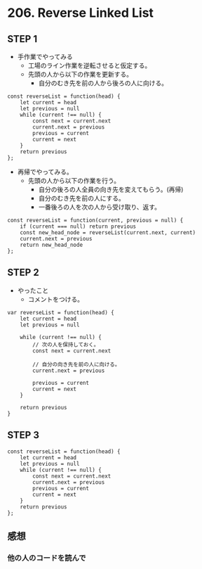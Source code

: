 # 206. Reverse Linked List

## STEP 1

* 手作業でやってみる
  * 工場のライン作業を逆転させると仮定する。 
  * 先頭の人から以下の作業を更新する。
    * 自分のむき先を前の人から後ろの人に向ける。

```
const reverseList = function(head) {
    let current = head
    let previous = null
    while (current !== null) {
        const next = current.next
        current.next = previous
        previous = current
        current = next
    }
    return previous
};
```

* 再帰でやってみる。
  * 先頭の人から以下の作業を行う。
    * 自分の後ろの人全員の向き先を変えてもらう。(再帰)
    * 自分のむき先を前の人にする。
    * 一番後ろの人を次の人から受け取り、返す。

```
const reverseList = function(current, previous = null) {
    if (current === null) return previous
    const new_head_node = reverseList(current.next, current)
    current.next = previous
    return new_head_node
};
```

## STEP 2

* やったこと
  * コメントをつける。

```
var reverseList = function(head) {
    let current = head
    let previous = null

    while (current !== null) {
        // 次の人を保持しておく。
        const next = current.next

        // 自分の向き先を前の人に向ける。
        current.next = previous

        previous = current
        current = next
    }

    return previous
}
```

## STEP 3

```
const reverseList = function(head) {
    let current = head
    let previous = null
    while (current !== null) {
        const next = current.next
        current.next = previous
        previous = current
        current = next
    }
    return previous
};
```

## 感想

### 他の人のコードを読んで
